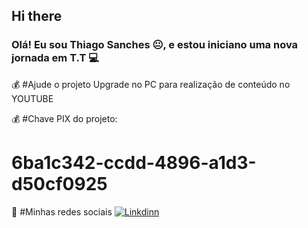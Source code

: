 ## Hi there 

### Olá! Eu sou Thiago Sanches 😐,  e estou iniciano uma nova jornada em T.T 💻

💰 #Ajude o projeto Upgrade no PC para realização de conteúdo no YOUTUBE

💰 #Chave PIX do projeto:
# 6ba1c342-ccdd-4896-a1d3-d50cf0925

🚀 #Minhas redes sociais
[![Linkdinn](https://img.shields.io/badge/LinkedIn-0077B5?style=for-the-badge&logo=linkedin&logoColor=white)](https://ww.linkdin.com/in/thiagosanches07)
